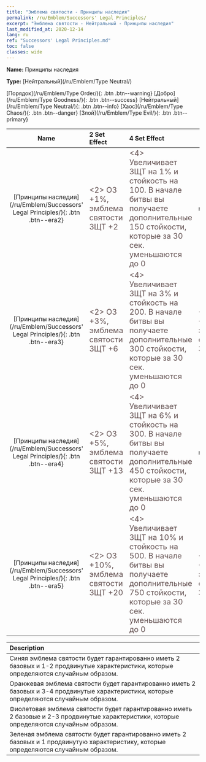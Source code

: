 ```yaml
---
title: "Эмблема святости - Принципы наследия"
permalink: /ru/Emblem/Successors' Legal Principles/
excerpt: "Эмблема святости - Нейтральный - Принципы наследия"
last_modified_at: 2020-12-14
lang: ru
ref: "Successors' Legal Principles.md"
toc: false
classes: wide
---
```


 **Name:** Принципы наследия

 **Type:** [Нейтральный](/ru/Emblem/Type Neutral/)

  [Порядок](/ru/Emblem/Type Order/){: .btn .btn--warning}   [Добро](/ru/Emblem/Type Goodness/){: .btn .btn--success}   [Нейтральный](/ru/Emblem/Type Neutral/){: .btn .btn--info}   [Хаос](/ru/Emblem/Type Chaos/){: .btn .btn--danger}   [Злой](/ru/Emblem/Type Evil/){: .btn .btn--primary} 

  |         Name            |    2 Set Effect    |   4 Set Effect   | 6 Set Effect   | 
  |:-----------------------:|:-------------------|:-----------------|----------------| 
  | [Принципы наследия](/ru/Emblem/Successors' Legal Principles/){: .btn .btn--era2} | <span style="color: #645252;font-size:20px"><2> ОЗ +1%, эмблема святости ЗЩТ +2</span> | <span style="color: #645252;font-size:20px"><4> Увеличивает ЗЩТ на 1% и стойкость на 100. В начале битвы вы получаете дополнительные 150 стойкости, которые за 30 сек. уменьшаются до 0</span> | null | 
  | [Принципы наследия](/ru/Emblem/Successors' Legal Principles/){: .btn .btn--era3} | <span style="color: #645252;font-size:20px"><2> ОЗ +3%, эмблема святости ЗЩТ +6</span> | <span style="color: #645252;font-size:20px"><4> Увеличивает ЗЩТ на 3% и стойкость на 200. В начале битвы вы получаете дополнительные 300 стойкости, которые за 30 сек. уменьшаются до 0</span> | <span style="color: #645252;font-size:20px"><6> ОЗ +7%, эмблема святости ЗЩТ +16</span> | 
  | [Принципы наследия](/ru/Emblem/Successors' Legal Principles/){: .btn .btn--era4} | <span style="color: #645252;font-size:20px"><2> ОЗ +5%, эмблема святости ЗЩТ +13</span> | <span style="color: #645252;font-size:20px"><4> Увеличивает ЗЩТ на 6% и стойкость на 300. В начале битвы вы получаете дополнительные 450 стойкости, которые за 30 сек. уменьшаются до 0</span> | null | 
  | [Принципы наследия](/ru/Emblem/Successors' Legal Principles/){: .btn .btn--era5} | <span style="color: #645252;font-size:20px"><2> ОЗ +10%, эмблема святости ЗЩТ +20</span> | <span style="color: #645252;font-size:20px"><4> Увеличивает ЗЩТ на 10% и стойкость на 500. В начале битвы вы получаете дополнительные 750 стойкости, которые за 30 сек. уменьшаются до 0</span> | <span style="color: #645252;font-size:20px"><6> ОЗ +20%, эмблема святости ЗЩТ +55</span> | 

  |         Description            | 
  |:-------------------------------|
  | Синяя эмблема святости будет гарантированно иметь 2 базовых и 1-2 продвинутые характеристики, которые определяются случайным образом. |
  | Оранжевая эмблема святости будет гарантированно иметь 2 базовых и 3-4 продвинутые характеристики, которые определяются случайным образом. |
  | Фиолетовая эмблема святости будет гарантированно иметь 2 базовые и 2-3 продвинутые характеристики, которые определяются случайным образом. |
  | Зеленая эмблема святости будет гарантированно иметь 2 базовых и 1 продвинутую характеристику, которые определяются случайным образом. |

